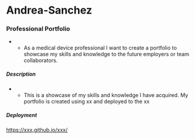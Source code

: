 # Andrea-Sanchez
### Professional Portfolio
* * As a medical device professional I want to create a portfolio to showcase my skills and knowledge to the future employers or team collaborators.
##### Description
* * This is a showcase of my skills and knowledge I have acquired. My portfolio is created using xx and deployed to the xx
 #####  Deployment
https://xxx.github.io/xxx/
